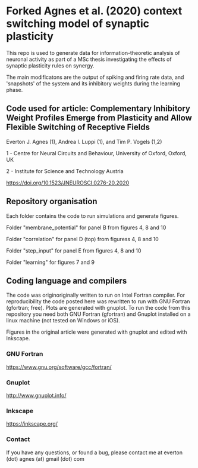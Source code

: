# Forked Agnes et al. (2020) context switching model of synaptic plasticity

This repo is used to generate data for information-theoretic analysis of neuronal activity as part of a MSc thesis investigating the effects of synaptic plasticity rules on synergy.

The main modificatons are the output of spiking and firing rate data, and 'snapshots' of the system and its inhibitory weights during the learning phase.


## Code used for article: Complementary Inhibitory Weight Profiles Emerge from Plasticity and Allow Flexible Switching of Receptive Fields

Everton J. Agnes (1), Andrea I. Luppi (1), and Tim P. Vogels (1,2)

1 - Centre for Neural Circuits and Behaviour, University of Oxford, Oxford, UK

2 - Institute for Science and Technology Austria 

https://doi.org/10.1523/JNEUROSCI.0276-20.2020

## Repository organisation

Each folder contains the code to run simulations and generate figures.

Folder "membrane_potential" for panel B from figures 4, 8 and 10

Folder "correlation" for panel D (top) from figuress 4, 8 and 10

Folder "step_input" for panel E from figures 4, 8 and 10

Folder "learning" for figures 7 and 9

## Coding language and compilers

The code was originoriginally written to run on Intel Fortran compiler. For reproducibility the code posted here was rewritten to run with GNU Fortran (gfortran; free). Plots are generated with gnuplot. To run the code from this repository you need both GNU Fortran (gfortran) and Gnuplot installed on a linux machine (not tested on Windows or iOS).

Figures in the original article were generated with gnuplot and edited with Inkscape.

### GNU Fortran

https://www.gnu.org/software/gcc/fortran/

### Gnuplot

http://www.gnuplot.info/

### Inkscape

https://inkscape.org/

### Contact

If you have any questions, or found a bug, please contact me at everton (dot) agnes (at) gmail (dot) com
